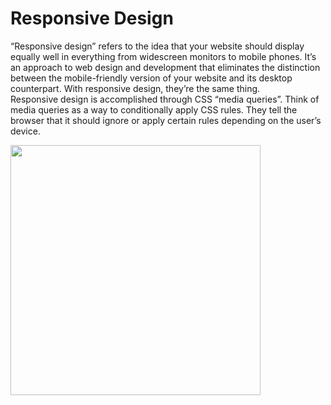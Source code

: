 # Responsive Design

“Responsive design” refers to the idea that your website should display equally well in everything from widescreen monitors to mobile phones. It’s an approach to web design and development that eliminates the distinction between the mobile-friendly version of your website and its desktop counterpart. With responsive design, they’re the same thing.
<br/>
Responsive design is accomplished through CSS “media queries”. Think of media queries as a way to conditionally apply CSS rules. They tell the browser that it should ignore or apply certain rules depending on the user’s device.

<img src="https://www.internetingishard.com/html-and-css/responsive-design/how-responsive-websites-work-5f0a33.png" width="400px">
